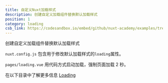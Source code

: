 ```yaml
---
title: 自定义Nuxt加载样式
description: 创建自定义加载组件替换默认加载样式
position: 1
category: loading
csb_link: https://codesandbox.io/embed/github/nuxt-academy/examples/tree/master/loading/customize-nuxt-loading?fontsize=14&hidenavigation=1&module=%2Fnuxt.config.js&theme=dark&view=editor
---
```


创建自定义加载组件替换默认加载样式

<example-intro></example-intro>

`nuxt.config.js` 包含用于修改默认加载样式的`loading`属性。

`pages/loading.vue` 用代码方式启动加载，强制页面加载 2 秒。

<base-alert type="next">

在以下目录中了解更多信息 [Loading](/docs/2.x/features/loading)

</base-alert>

<code-sandbox :src="csb_link"></code-sandbox>
